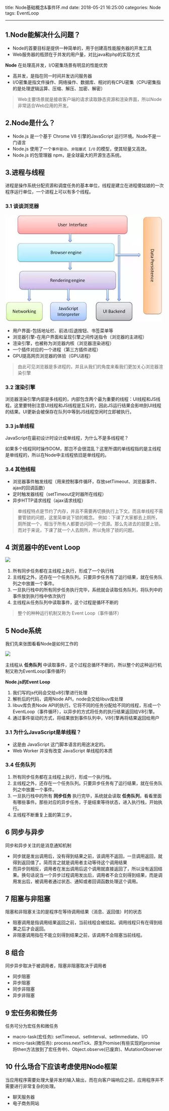 title: Node基础概念&事件环.md
date: 2018-05-21 16:25:00
categories: Node
tags: EventLoop

---

## 1.Node能解决什么问题？

* Node的首要目标是提供一种简单的，用于创建高性能服务器的开发工具
* Web服务器的瓶颈在于并发的用户量，对比java和php的实现方式

**Node** 在处理高并发，I/O密集场景有明显的性能优势

* 高并发，是指在同一时间并发访问服务器
* I/O密集是指文件操作、网络操作、数据库、相对的有CPU密集（CPU密集指的是处理逻辑运算、压缩、解压、加密、解密）


> Web主要场景就是接收客户端的请求读取静态资源和渲染界面，所以Node非常适合Web应用的开发。

## 2.Node是什么？

* Node.js 是一个基于 Chrome V8 引擎的JavaScript 运行环境。Node不是一门语言
* Node.js 使用了一个`事件驱动`、`非阻塞式 I/O` 的模型，使其轻量又高效。
* Node.js 的包管理器 npm，是全球最大的开源生态系统。


## 3.进程与线程

进程是操作系统分配资源和调度任务的基本单位，线程是建立在进程傻姑娘的一次程序运行单位，一个进程上可以有多个线程。

### 3.1 谈谈浏览器

![浏览器模型](基础概念/browser.webp)

* 用户界面-包括地址栏、前进/后退按钮、书签菜单等
* 浏览器引擎-在用户界面和呈现引擎之间传送指令（浏览器的主进程）
* 渲染引擎，也被称为浏览器内核（浏览器渲染进程）
* 一个插件对应的一个进程（第三方插件进程）
* GPU提高网页浏览器的体验（GPU进程）

> 由此可见浏览器是多进程的，并且从我们的角度来看我们更加关心浏览器渲染引擎

### 3.2 渲染引擎

浏览器渲染引擎内部是多线程的，内部包含两个最为重要的线程：UI线程和JS线程。这里要特别注意UI线程和JS线程是互斥的，因此JS运行结果会影响到UI线程的结果。UI更新会被保存在队列中等到JS线程空闲时立即被执行。

### 3.3 js单线程

JavaScript在最初设计时设计成单线程，为什么不是多线程呢？

如果多个线程同时操作DOM，那岂不会很混乱？这里所谓的单线程指的是主线程是单线程的，所以在Node中主线程依旧是单线程的。

### 3.4 其他线程

* 浏览器事件触发线程（用来控制事件循环，存放setTimeout、浏览器事件、ajax的回调函数）
* 定时触发器线程（setTimeout定时器所在线程）
* 异步HTTP请求线程（ajax请求线程）

> 单线程特点是节约了内存，并且不需要再切换执行上下文。而且单线程不需要管锁的问题，这里简单说下锁的概念。
> 例如：下课了大家都去上厕所，厕所就一个，相当于所有人都要访问同一个资源。那么先进去的就要上锁。而对于来说，下课了就一个人去厕所，所以免除了锁的问题。
>

## 4 浏览器中的Event Loop

![](/my_img/eventloop.webp)

1. 所有同步任务都在主线程上执行，形成了一个执行栈
2. 主线程之外，还存在一个任务队列。只要异步任务有了运行结果，就在任务队列之中放置一个事件。
3. 一旦执行栈中的所有同步任务执行完毕，系统就会读取任务队列，将队列中的事件放到执行栈中依次执行
4. 主线程从任务队列中读取事件，这个过程是循环不断的

> 整个的种种运行机制又称为 Event Loop（事件循环）

## 5 Node系统

我们先来张图看看Node是如何工作的

![](/my_img/node.webp)

主线程从 **任务队列** 中读取事件，这个过程总循环不断的，所以整个的这种运行机制又称为EventLoop(事件循环)

**Node.js的Event Loop**

1. 我们写的js代码会交给v8引擎进行处理
2. 解析后的代码，调用Node API，node会交给libuv库处理
3. libuv库负责Node API的执行。它将不同的任务分配给不同的线程，形成一个EventLoop（事件循环），以异步的方式将任务的执行结果返回给V8引擎。
4. 通过事件驱动的方式，将结果放到事件队列中，V8引擎再将结果返回给用户

### 3.1 为什么JavaScript是单线程？

* 这是由 JavaScript 这门脚本语言的用途决定的。
* Web Worker 并没有改变 JavaScript 单线程的本质


### 3.4 任务队列

1. 所有同步任务都在主线程上执行，形成一个执行栈。
2. 主线程之外，还存在一个任务队列。只要异步任务有了运行结果，就在任务队列之中放置一个事件。
3. 一旦执行栈中的所有 **同步任务** 执行完毕，系统就会读取 **任务队列**，看看里面有哪些事件。那些对应的异步任务，于是结束等待状态，进入执行栈，开始执行。
4. 主线程不断重复上面的第三步。

## 6 同步与异步

同步和异步关注的是消息通知机制

* 同步就是发出调用后，没有得到结果之前，该调用不返回，一旦调用返回，就得到返回值了。简而言之就是调用者主动等待这个调用结果
* 而异步则相反，调用者在发出调用后这个调用就直接返回了，所以没有返回结果。换句话说当一个异步过程调用发出后，调用者不会立刻得到结果，而是调用发出后，被调用者通过状态、通知或者回调函数处理这个调用。

## 7 阻塞与非阻塞

阻塞和非阻塞关注的是程序在等待调用结果（消息、返回值）时的状态

* 阻塞调用是指调用结果返回之前，当前线程会被挂起。调用线程只有在得到结果之后才会返回。
* 非阻塞调用指在不能立刻得到结果之前，该调用不会阻塞当前线程。

## 8 组合

同步异步取决于被调用者，阻塞非阻塞取决于调用者

* 同步阻塞
* 异步阻塞
* 同步非阻塞
* 异步非阻塞

## 9 宏任务和微任务

任务可分为宏任务和微任务

* macro-task(宏任务): setTimeout、setInterval、setImmediate、I/O
* micro-task(微任务): process.nextTick、原生Promise(有些实现的promise将then方法放到了宏任务中)、Object.observe(已废弃)、MutationObserver


## 10 什么场合下应该考虑使用Node框架

当应用程序需要处理大量并发的输入输出，而在向客户端响应之前，应用程序并不需要进行非常复杂的处理。

* 聊天服务器
* 电子商务网站
